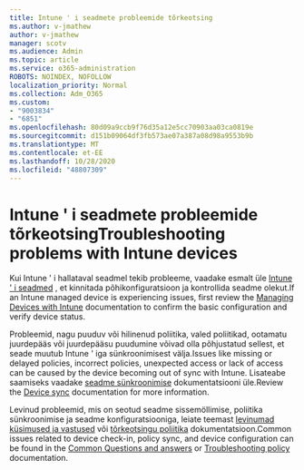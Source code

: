 ```yaml
---
title: Intune ' i seadmete probleemide tõrkeotsing
ms.author: v-jmathew
author: v-jmathew
manager: scotv
ms.audience: Admin
ms.topic: article
ms.service: o365-administration
ROBOTS: NOINDEX, NOFOLLOW
localization_priority: Normal
ms.collection: Adm_O365
ms.custom:
- "9003834"
- "6851"
ms.openlocfilehash: 80d09a9ccb9f76d35a12e5cc70903aa03ca0819e
ms.sourcegitcommit: d151b09064df3fb573ae07a387a08d98a9553b9b
ms.translationtype: MT
ms.contentlocale: et-EE
ms.lasthandoff: 10/28/2020
ms.locfileid: "48807309"
---
```

# <a name="troubleshooting-problems-with-intune-devices"></a><span data-ttu-id="0c447-102">Intune ' i seadmete probleemide tõrkeotsing</span><span class="sxs-lookup"><span data-stu-id="0c447-102">Troubleshooting problems with Intune devices</span></span>

<span data-ttu-id="0c447-103">Kui Intune ' i hallataval seadmel tekib probleeme, vaadake esmalt üle [Intune ' i seadmed](https://docs.microsoft.com/mem/intune/protect/endpoint-security-manage-devices) , et kinnitada põhikonfiguratsioon ja kontrollida seadme olekut.</span><span class="sxs-lookup"><span data-stu-id="0c447-103">If an Intune managed device is experiencing issues, first review the [Managing Devices with Intune](https://docs.microsoft.com/mem/intune/protect/endpoint-security-manage-devices) documentation to confirm the basic configuration and verify device status.</span></span>

<span data-ttu-id="0c447-104">Probleemid, nagu puuduv või hilinenud poliitika, valed poliitikad, ootamatu juurdepääs või juurdepääsu puudumine võivad olla põhjustatud sellest, et seade muutub Intune ' iga sünkroonimisest välja.</span><span class="sxs-lookup"><span data-stu-id="0c447-104">Issues like missing or delayed policies, incorrect policies, unexpected access or lack of access can be caused by the device becoming out of sync with Intune.</span></span> <span data-ttu-id="0c447-105">Lisateabe saamiseks vaadake [seadme sünkroonimise](https://docs.microsoft.com/mem/intune/remote-actions/device-sync) dokumentatsiooni üle.</span><span class="sxs-lookup"><span data-stu-id="0c447-105">Review the [Device sync](https://docs.microsoft.com/mem/intune/remote-actions/device-sync) documentation for more information.</span></span>

<span data-ttu-id="0c447-106">Levinud probleemid, mis on seotud seadme sissemöllimise, poliitika sünkroonimise ja seadme konfiguratsiooniga, leiate teemast [levinumad küsimused ja vastused](https://docs.microsoft.com/mem/intune/configuration/device-profile-troubleshoot) või [tõrkeotsingu poliitika](https://docs.microsoft.com/mem/intune/configuration/troubleshoot-policies-in-microsoft-intune) dokumentatsioon.</span><span class="sxs-lookup"><span data-stu-id="0c447-106">Common issues related to device check-in, policy sync, and device configuration can be found in the [Common Questions and answers](https://docs.microsoft.com/mem/intune/configuration/device-profile-troubleshoot) or [Troubleshooting policy](https://docs.microsoft.com/mem/intune/configuration/troubleshoot-policies-in-microsoft-intune) documentation.</span></span>

